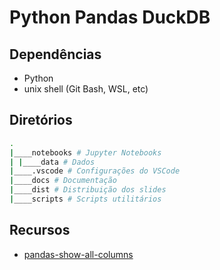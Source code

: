# Python Pandas DuckDB

## Dependências

- Python
- unix shell (Git Bash, WSL, etc)

## Diretórios

```sh
.
|____notebooks # Jupyter Notebooks
| |____data # Dados
|____.vscode # Configurações do VSCode
|____docs # Documentação
|____dist # Distribuição dos slides
|____scripts # Scripts utilitários
```

## Recursos

- [pandas-show-all-columns](https://builtin.com/data-science/pandas-show-all-columns)
